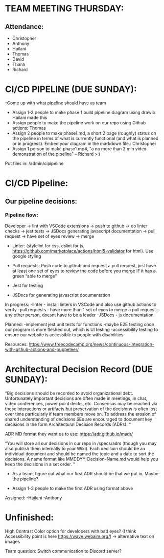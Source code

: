 # TEAM MEETING THURSDAY:

## Attendance:
- Christopher
- Anthony
- Hailani
- Thomas
- David
- Thanh
- Richard

# CI/CD PIPELINE (DUE SUNDAY):

-Come up with what pipeline should have as team

- Assign 1-2 people to make phase 1 build pipeline diagram using drawio: Hailani made this
- Assign people to make the pipeline work on our repo using Github actions: Thomas 
- Assign 2 people to make phase1.md, a short 2 page (roughly) 
status on the pipeline in terms of what is currently functional
(and what is planned or in progress). Embed your diagram in the 
markdown file.: Christopher
- Assign 1 person to make phase1.mp4, "a no more than 2 min video demonstration of the pipeline" – Richard >:)

Put files in: /admin/cipipeline


# CI/CD Pipeline:

## Our pipeline decisions: 

### Pipeline flow: 
Developer -> lint with VSCode extensions -> push to github -> do linter checks -> jest tests -> JSDocs generating javascript documentation -> pull request -> have set of eyes review -> merge

- Linter: (stylelint for css, eslint for js, https://github.com/marketplace/actions/html5-validator for html). Use google styling

- Pull requests: Push code to github and request a pull request, just have at least one set of eyes to review the code before you merge IF it has a green “able to merge”

- Jest for testing 

- JSDocs for generating javascript documentation

In progress:
-linter - install linters in VSCode and also use github actions to verify
-pull requests - have more than 1 set of eyes to merge a pull request - any other person, doesnt have to be a leader
-JSDocs - js documentation

Planned:
-implement jest unit tests for functions
-maybe E2E testing once our program is more fleshed out, which is UI testing
-accessibility testing to ensure our website is accessible to people with disabilities

Resources:
https://www.freecodecamp.org/news/continuous-integration-with-github-actions-and-puppeteer/

# Architectural Decision Record (DUE SUNDAY):

“Big decisions should be recorded to avoid organizational debt.  Unfortunately important decisions are often made in meetings, in chat, video conferences, power point decks, etc.  Consensus may be reached via these interactions or artifacts but preservation of the decisions is often lost over time particularly if team members move on.  To address the erosion of shared understanding of decisions SEs are encouraged to document key decisions in the form Architectural Decision Records (ADRs). “

ADR MD format they want us to use: https://adr.github.io/madr/

“You will store all our decisions in our repo in /specs/adrs (though you may also publish them internally to your Wiki).  Each decision should be an individual document and should be named the topic and a date to sort the decisions.  A name format like MMDDYY-Decision-Name.md would help you keep the decisions in a set order. “

- As a team, figure out what our first ADR should be that we put in. Maybe the pipeline?

- Assign 1-3 people to make the first ADR using format above


Assigned:
-Hailani
-Anthony

# Unfinished:

High Contrast Color option for developers with bad eyes? (I think Accessibility point is here https://wave.webaim.org/) -> alternative text on images

Team question: Switch communication to Discord server?

